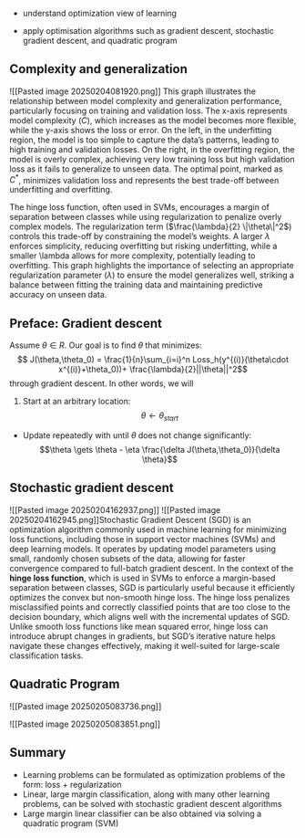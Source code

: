 - understand optimization view of learning
    
- apply optimisation algorithms such as gradient descent, stochastic gradient descent, and quadratic program

## Complexity and generalization

![[Pasted image 20250204081920.png]]
This graph illustrates the relationship between model complexity and generalization performance, particularly focusing on training and validation loss. The x-axis represents model complexity ($C$), which increases as the model becomes more flexible, while the y-axis shows the loss or error. On the left, in the underfitting region, the model is too simple to capture the data’s patterns, leading to high training and validation losses. On the right, in the overfitting region, the model is overly complex, achieving very low training loss but high validation loss as it fails to generalize to unseen data. The optimal point, marked as $C^*$, minimizes validation loss and represents the best trade-off between underfitting and overfitting.

The hinge loss function, often used in SVMs, encourages a margin of separation between classes while using regularization to penalize overly complex models. The regularization term ($\frac{\lambda}{2} \|\theta\|^2$) controls this trade-off by constraining the model’s weights. A larger $\lambda$ enforces simplicity, reducing overfitting but risking underfitting, while a smaller \lambda allows for more complexity, potentially leading to overfitting. This graph highlights the importance of selecting an appropriate regularization parameter ($\lambda$) to ensure the model generalizes well, striking a balance between fitting the training data and maintaining predictive accuracy on unseen data.

## Preface: Gradient descent
Assume $\theta \in R$. Our goal is to find $\theta$ that minimizes:
$$
J(\theta,\theta_0) = \frac{1}{n}\sum_{i=i}^n
Loss_h(y^{(i)}(\theta\cdot x^{(i)}+\theta_0))+ \frac{\lambda}{2}||\theta||^2$$through gradient descent. In other words, we will

1. Start at an arbitrary location:
$$\theta \gets \theta_{start}$$
- Update repeatedly with until $\theta$ does not change significantly:
$$\theta \gets \theta - \eta \frac{\delta J(\theta,\theta_0)}{\delta \theta}$$
## Stochastic gradient descent
![[Pasted image 20250204162937.png]]
![[Pasted image 20250204162945.png]]Stochastic Gradient Descent (SGD) is an optimization algorithm commonly used in machine learning for minimizing loss functions, including those in support vector machines (SVMs) and deep learning models. It operates by updating model parameters using small, randomly chosen subsets of the data, allowing for faster convergence compared to full-batch gradient descent. In the context of the **hinge loss function**, which is used in SVMs to enforce a margin-based separation between classes, SGD is particularly useful because it efficiently optimizes the convex but non-smooth hinge loss. The hinge loss penalizes misclassified points and correctly classified points that are too close to the decision boundary, which aligns well with the incremental updates of SGD. Unlike smooth loss functions like mean squared error, hinge loss can introduce abrupt changes in gradients, but SGD’s iterative nature helps navigate these changes effectively, making it well-suited for large-scale classification tasks.

## Quadratic Program

![[Pasted image 20250205083736.png]]

![[Pasted image 20250205083851.png]]


## Summary
- Learning problems can be formulated as optimization problems of the form: loss + regularization
- Linear, large margin classification, along with many other learning problems, can be solved with stochastic gradient descent algorithms
- Large margin linear classifier can be also obtained via solving a quadratic program (SVM)